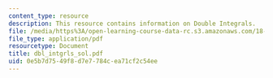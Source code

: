 ```yaml
---
content_type: resource
description: This resource contains information on Double Integrals.
file: /media/https%3A/open-learning-course-data-rc.s3.amazonaws.com/18-02-multivariable-calculus-spring-2006/0e5b7d7549f8d7e7784cea71cf2c54ee_dbl_intgrls_sol.pdf
file_type: application/pdf
resourcetype: Document
title: dbl_intgrls_sol.pdf
uid: 0e5b7d75-49f8-d7e7-784c-ea71cf2c54ee
---
```

